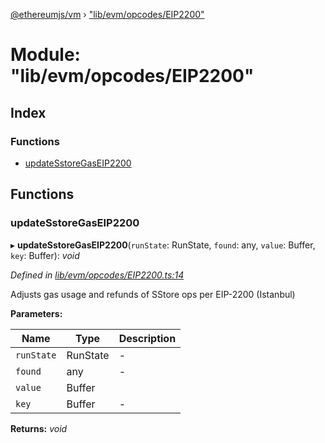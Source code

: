 [@ethereumjs/vm](../README.md) › ["lib/evm/opcodes/EIP2200"](_lib_evm_opcodes_eip2200_.md)

# Module: "lib/evm/opcodes/EIP2200"

## Index

### Functions

* [updateSstoreGasEIP2200](_lib_evm_opcodes_eip2200_.md#updatesstoregaseip2200)

## Functions

###  updateSstoreGasEIP2200

▸ **updateSstoreGasEIP2200**(`runState`: RunState, `found`: any, `value`: Buffer, `key`: Buffer): *void*

*Defined in [lib/evm/opcodes/EIP2200.ts:14](https://github.com/ethereumjs/ethereumjs-vm/blob/master/packages/vm/lib/evm/opcodes/EIP2200.ts#L14)*

Adjusts gas usage and refunds of SStore ops per EIP-2200 (Istanbul)

**Parameters:**

Name | Type | Description |
------ | ------ | ------ |
`runState` | RunState | - |
`found` | any | - |
`value` | Buffer |   |
`key` | Buffer | - |

**Returns:** *void*
